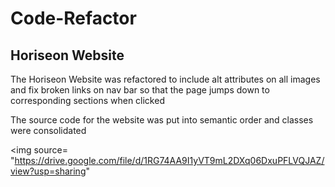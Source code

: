 # Code-Refactor

## Horiseon Website

<p>
The Horiseon Website was refactored to include alt attributes on all images and fix broken links on nav bar so that the page jumps down to corresponding sections when clicked
</p>

<p>
The source code for the website was put into semantic order and classes were consolidated
<p>

<img source= "https://drive.google.com/file/d/1RG74AA9I1yVT9mL2DXq06DxuPFLVQJAZ/view?usp=sharing"
